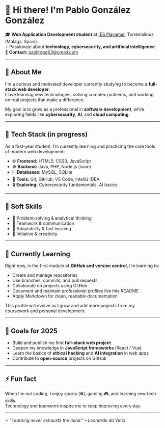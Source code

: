 # 👋 Hi there! I'm Pablo González González

🎓 **Web Application Development student** at [IES Playamar](https://www.iesplayamar.es/), Torremolinos (Málaga, Spain).  
💡 Passionate about **technology, cybersecurity, and artificial intelligence**.  
📩 **Contact:** [pablitogg63@gmail.com](mailto:pablitogg63@gmail.com)

---

## 🚀 About Me
I'm a curious and motivated developer currently studying to become a **full-stack web developer**.  
I love learning new technologies, solving complex problems, and working on real projects that make a difference.  

My goal is to grow as a professional in **software development**, while exploring fields like **cybersecurity**, **AI**, and **cloud computing**.

---

## 🧰 Tech Stack (in progress)
As a first-year student, I’m currently learning and practicing the core tools of modern web development:

- 🌐 **Frontend:** HTML5, CSS3, JavaScript  
- ⚙️ **Backend:** Java, PHP, Node.js (soon)  
- 🗄️ **Databases:** MySQL, SQLite  
- 🧩 **Tools:** Git, GitHub, VS Code, IntelliJ IDEA  
- 🔒 **Exploring:** Cybersecurity fundamentals, AI basics  

---

## 💪 Soft Skills
- 🧠 Problem-solving & analytical thinking  
- 🤝 Teamwork & communication  
- 🚀 Adaptability & fast learning  
- 🧩 Initiative & creativity  

---

## 🌱 Currently Learning
Right now, in the first module of **GitHub and version control**, I’m learning to:
- Create and manage repositories  
- Use branches, commits, and pull requests  
- Collaborate on projects using GitHub  
- Document and maintain professional profiles like this README  
- Apply Markdown for clean, readable documentation  

This profile will evolve as I grow and add more projects from my coursework and personal development.

---

## 🎯 Goals for 2025
- Build and publish my first **full-stack web project**  
- Deepen my knowledge in **JavaScript frameworks** (React / Vue)  
- Learn the basics of **ethical hacking** and **AI integration** in web apps  
- Contribute to **open-source** projects on GitHub  

---

## ⚡ Fun fact
When I'm not coding, I enjoy sports (⚽), gaming 🎮, and learning new tech skills.  
Technology and teamwork inspire me to keep improving every day.

---

⭐️ _“Learning never exhausts the mind.” – Leonardo da Vinci_ 
